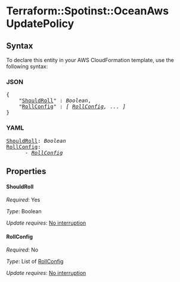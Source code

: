 # Terraform::Spotinst::OceanAws UpdatePolicy

## Syntax

To declare this entity in your AWS CloudFormation template, use the following syntax:

### JSON

<pre>
{
    "<a href="#shouldroll" title="ShouldRoll">ShouldRoll</a>" : <i>Boolean</i>,
    "<a href="#rollconfig" title="RollConfig">RollConfig</a>" : <i>[ <a href="updatepolicy-rollconfig.md">RollConfig</a>, ... ]</i>
}
</pre>

### YAML

<pre>
<a href="#shouldroll" title="ShouldRoll">ShouldRoll</a>: <i>Boolean</i>
<a href="#rollconfig" title="RollConfig">RollConfig</a>: <i>
      - <a href="updatepolicy-rollconfig.md">RollConfig</a></i>
</pre>

## Properties

#### ShouldRoll

_Required_: Yes

_Type_: Boolean

_Update requires_: [No interruption](https://docs.aws.amazon.com/AWSCloudFormation/latest/UserGuide/using-cfn-updating-stacks-update-behaviors.html#update-no-interrupt)

#### RollConfig

_Required_: No

_Type_: List of <a href="updatepolicy-rollconfig.md">RollConfig</a>

_Update requires_: [No interruption](https://docs.aws.amazon.com/AWSCloudFormation/latest/UserGuide/using-cfn-updating-stacks-update-behaviors.html#update-no-interrupt)

